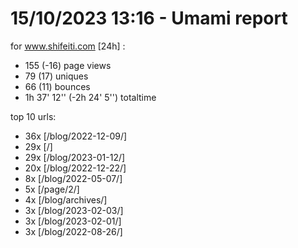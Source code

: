 # 15/10/2023 13:16 - Umami report
for www.shifeiti.com [24h] :

 - 155 (-16) page views
 - 79 (17) uniques
 - 66 (11) bounces
 - 1h 37' 12'' (-2h 24' 5'') totaltime


top 10 urls:
 - 36x [/blog/2022-12-09/]
 - 29x [/]
 - 29x [/blog/2023-01-12/]
 - 20x [/blog/2022-12-22/]
 - 8x [/blog/2022-05-07/]
 - 5x [/page/2/]
 - 4x [/blog/archives/]
 - 3x [/blog/2023-02-03/]
 - 3x [/blog/2023-02-01/]
 - 3x [/blog/2022-08-26/]


